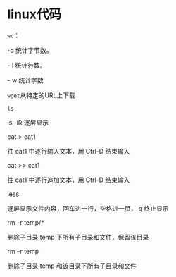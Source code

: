 #  linux代码

`wc`：

-c 统计字节数。  

\- l 统计行数。  

\- w 统计字数  



`wget`从特定的URL上下载



`ls`

ls -lR 逐层显示



cat > cat1 

往 cat1 中逐行输入文本，用 Ctrl-D 结束输入 

cat >> cat1 

往 cat1 中逐行追加文本，用 Ctrl-D 结束输入 



less 

逐屏显示文件内容，回车进一行，空格进一页， q 终止显示 



rm –r temp/* 

删除子目录 temp 下所有子目录和文件，保留该目录 

rm –r temp 

删除子目录 temp 和该目录下所有子目录和文件 